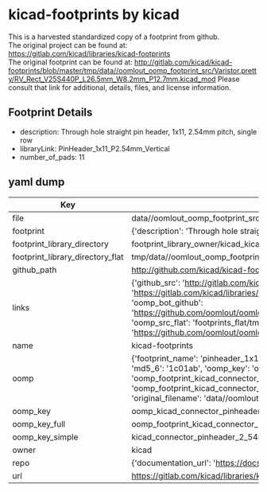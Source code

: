 # kicad-footprints by kicad  
This is a harvested standardized copy of a footprint from github.  
The original project can be found at:  
https://gitlab.com/kicad/libraries/kicad-footprints  
The original footprint can be found at:
http://gitlab.com/kicad/kicad-footprints/blob/master/tmp/data//oomlout_oomp_footprint_src/Varistor.pretty/RV_Rect_V25S440P_L26.5mm_W8.2mm_P12.7mm.kicad_mod
Please consult that link for additional, details, files, and license information.  
## Footprint Details
* description: Through hole straight pin header, 1x11, 2.54mm pitch, single row  
* libraryLink: PinHeader_1x11_P2.54mm_Vertical  
* number_of_pads: 11  
## yaml dump  
| Key | Value |  
| --- | --- |  
| file | data//oomlout_oomp_footprint_src/kicad-footprints/Connector_PinHeader_2.54mm.pretty/PinHeader_1x11_P2.54mm_Vertical.kicad_mod |  
| footprint | {'description': 'Through hole straight pin header, 1x11, 2.54mm pitch, single row', 'libraryLink': 'PinHeader_1x11_P2.54mm_Vertical', 'number_of_pads': 11} |  
| footprint_library_directory | footprint_library_owner/kicad_kicad-footprints/ |  
| footprint_library_directory_flat | tmp/data//oomlout_oomp_footprint_src/footprints_flat/kicad_connector_pinheader_2_54mm_pinheader_1x11_p2_54mm_vertical/working |  
| github_path | http://github.com/kicad/kicad-footprints/blob/master/tmp/data//oomlout_oomp_footprint_src/Connector_PinHeader_2.54mm.pretty/PinHeader_1x11_P2.54mm_Vertical.kicad_mod |  
| links | {'github_src': 'http://gitlab.com/kicad/kicad-footprints/blob/master/tmp/data//oomlout_oomp_footprint_src/Varistor.pretty/RV_Rect_V25S440P_L26.5mm_W8.2mm_P12.7mm.kicad_mod', 'github_src_repo': 'https://gitlab.com/kicad/libraries/kicad-footprints', 'oomp_bot': 'tmp/data//oomlout_oomp_footprint_src/footprints/kicad_connector_pinheader_2_54mm_pinheader_1x11_p2_54mm_vertical/working', 'oomp_bot_github': 'https://github.com/oomlout/oomlout_oomp_footprint_bot/tree/main/tmp/data//oomlout_oomp_footprint_src/footprints/kicad_connector_pinheader_2_54mm_pinheader_1x11_p2_54mm_vertical/working', 'oomp_src_flat': 'footprints_flat/tmp/data//oomlout_oomp_footprint_src/footprints_flat/kicad_connector_pinheader_2_54mm_pinheader_1x11_p2_54mm_vertical/working', 'oomp_src_flat_github': 'https://github.com/oomlout/oomlout_oomp_footprint_src/tree/main/tmp/data//oomlout_oomp_footprint_src/footprints_flat/kicad_connector_pinheader_2_54mm_pinheader_1x11_p2_54mm_vertical/working'} |  
| name | kicad-footprints |  
| oomp | {'footprint_name': 'pinheader_1x11_p2_54mm_vertical', 'library_name': 'connector_pinheader_2_54mm', 'md5': '1c01abf54397c767ebe312975f6f771a', 'md5_10': '1c01abf543', 'md5_5': '1c01a', 'md5_6': '1c01ab', 'oomp_key': 'oomp_kicad_connector_pinheader_2_54mm_pinheader_1x11_p2_54mm_vertical', 'oomp_key_extra': 'oomp_footprint_kicad_connector_pinheader_2_54mm_pinheader_1x11_p2_54mm_vertical', 'oomp_key_full': 'oomp_footprint_kicad_connector_pinheader_2_54mm_pinheader_1x11_p2_54mm_vertical_1c01ab', 'oomp_key_simple': 'kicad_connector_pinheader_2_54mm_pinheader_1x11_p2_54mm_vertical', 'original_filename': 'data//oomlout_oomp_footprint_src/kicad-footprints/Connector_PinHeader_2.54mm.pretty/PinHeader_1x11_P2.54mm_Vertical.kicad_mod', 'owner_name': 'kicad'} |  
| oomp_key | oomp_kicad_connector_pinheader_2_54mm_pinheader_1x11_p2_54mm_vertical |  
| oomp_key_full | oomp_footprint_kicad_connector_pinheader_2_54mm_pinheader_1x11_p2_54mm_vertical |  
| oomp_key_simple | kicad_connector_pinheader_2_54mm_pinheader_1x11_p2_54mm_vertical |  
| owner | kicad |  
| repo | {'documentation_url': 'https://docs.github.com/rest/repos/repos#get-a-repository', 'message': 'Not Found'} |  
| url | https://gitlab.com/kicad/libraries/kicad-footprints |  

